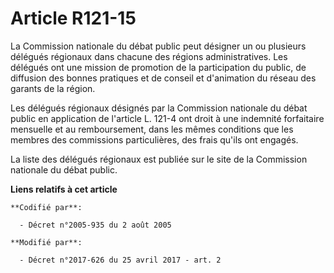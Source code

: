 # Article R121-15

La Commission nationale du débat public peut désigner un ou plusieurs délégués régionaux dans chacune des régions
administratives. Les délégués ont une mission de promotion de la participation du public, de diffusion des bonnes pratiques
et de conseil et d'animation du réseau des garants de la région.

Les délégués régionaux désignés par la Commission nationale du débat public en application de l'article L. 121-4 ont droit à
une indemnité forfaitaire mensuelle et au remboursement, dans les mêmes conditions que les membres des commissions
particulières, des frais qu'ils ont engagés.

La liste des délégués régionaux est publiée sur le site de la Commission nationale du débat public.

**Liens relatifs à cet article**

	**Codifié par**:

	  - Décret n°2005-935 du 2 août 2005

	**Modifié par**:

	  - Décret n°2017-626 du 25 avril 2017 - art. 2

